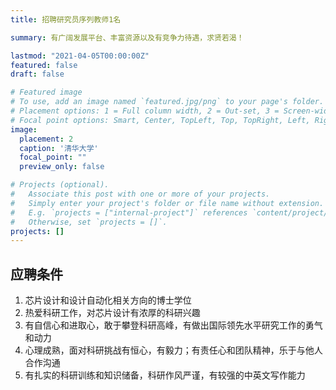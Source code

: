 ```yaml
---
title: 招聘研究员序列教师1名

summary: 有广阔发展平台、丰富资源以及有竞争力待遇，求贤若渴！

lastmod: "2021-04-05T00:00:00Z"
featured: false
draft: false

# Featured image
# To use, add an image named `featured.jpg/png` to your page's folder.
# Placement options: 1 = Full column width, 2 = Out-set, 3 = Screen-width
# Focal point options: Smart, Center, TopLeft, Top, TopRight, Left, Right, BottomLeft, Bottom, BottomRight
image:
  placement: 2
  caption: '清华大学'
  focal_point: ""
  preview_only: false

# Projects (optional).
#   Associate this post with one or more of your projects.
#   Simply enter your project's folder or file name without extension.
#   E.g. `projects = ["internal-project"]` references `content/project/deep-learning/index.md`.
#   Otherwise, set `projects = []`.
projects: []
---
```

## 应聘条件
1. 芯片设计和设计自动化相关方向的博士学位
2. 热爱科研工作，对芯片设计有浓厚的科研兴趣
3. 有自信心和进取心，敢于攀登科研高峰，有做出国际领先水平研究工作的勇气和动力
4. 心理成熟，面对科研挑战有恒心，有毅力；有责任心和团队精神，乐于与他人合作沟通
5. 有扎实的科研训练和知识储备，科研作风严谨，有较强的中英文写作能力
